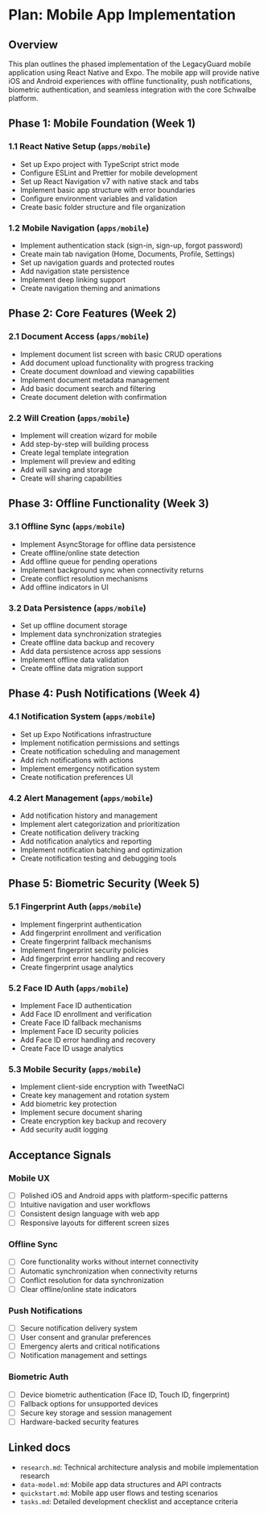 # Plan: Mobile App Implementation

## Overview

This plan outlines the phased implementation of the LegacyGuard mobile application using React Native and Expo. The mobile app will provide native iOS and Android experiences with offline functionality, push notifications, biometric authentication, and seamless integration with the core Schwalbe platform.

## Phase 1: Mobile Foundation (Week 1)

### **1.1 React Native Setup (`apps/mobile`)**

- Set up Expo project with TypeScript strict mode
- Configure ESLint and Prettier for mobile development
- Set up React Navigation v7 with native stack and tabs
- Implement basic app structure with error boundaries
- Configure environment variables and validation
- Create basic folder structure and file organization

### **1.2 Mobile Navigation (`apps/mobile`)**

- Implement authentication stack (sign-in, sign-up, forgot password)
- Create main tab navigation (Home, Documents, Profile, Settings)
- Set up navigation guards and protected routes
- Add navigation state persistence
- Implement deep linking support
- Create navigation theming and animations

## Phase 2: Core Features (Week 2)

### **2.1 Document Access (`apps/mobile`)**

- Implement document list screen with basic CRUD operations
- Add document upload functionality with progress tracking
- Create document download and viewing capabilities
- Implement document metadata management
- Add basic document search and filtering
- Create document deletion with confirmation

### **2.2 Will Creation (`apps/mobile`)**

- Implement will creation wizard for mobile
- Add step-by-step will building process
- Create legal template integration
- Implement will preview and editing
- Add will saving and storage
- Create will sharing capabilities

## Phase 3: Offline Functionality (Week 3)

### **3.1 Offline Sync (`apps/mobile`)**

- Implement AsyncStorage for offline data persistence
- Create offline/online state detection
- Add offline queue for pending operations
- Implement background sync when connectivity returns
- Create conflict resolution mechanisms
- Add offline indicators in UI

### **3.2 Data Persistence (`apps/mobile`)**

- Set up offline document storage
- Implement data synchronization strategies
- Create offline data backup and recovery
- Add data persistence across app sessions
- Implement offline data validation
- Create offline data migration support

## Phase 4: Push Notifications (Week 4)

### **4.1 Notification System (`apps/mobile`)**

- Set up Expo Notifications infrastructure
- Implement notification permissions and settings
- Create notification scheduling and management
- Add rich notifications with actions
- Implement emergency notification system
- Create notification preferences UI

### **4.2 Alert Management (`apps/mobile`)**

- Add notification history and management
- Implement alert categorization and prioritization
- Create notification delivery tracking
- Add notification analytics and reporting
- Implement notification batching and optimization
- Create notification testing and debugging tools

## Phase 5: Biometric Security (Week 5)

### **5.1 Fingerprint Auth (`apps/mobile`)**

- Implement fingerprint authentication
- Add fingerprint enrollment and verification
- Create fingerprint fallback mechanisms
- Implement fingerprint security policies
- Add fingerprint error handling and recovery
- Create fingerprint usage analytics

### **5.2 Face ID Auth (`apps/mobile`)**

- Implement Face ID authentication
- Add Face ID enrollment and verification
- Create Face ID fallback mechanisms
- Implement Face ID security policies
- Add Face ID error handling and recovery
- Create Face ID usage analytics

### **5.3 Mobile Security (`apps/mobile`)**

- Implement client-side encryption with TweetNaCl
- Create key management and rotation system
- Add biometric key protection
- Implement secure document sharing
- Create encryption key backup and recovery
- Add security audit logging

## Acceptance Signals

### Mobile UX

- [ ] Polished iOS and Android apps with platform-specific patterns
- [ ] Intuitive navigation and user workflows
- [ ] Consistent design language with web app
- [ ] Responsive layouts for different screen sizes

### Offline Sync

- [ ] Core functionality works without internet connectivity
- [ ] Automatic synchronization when connectivity returns
- [ ] Conflict resolution for data synchronization
- [ ] Clear offline/online state indicators

### Push Notifications

- [ ] Secure notification delivery system
- [ ] User consent and granular preferences
- [ ] Emergency alerts and critical notifications
- [ ] Notification management and settings

### Biometric Auth

- [ ] Device biometric authentication (Face ID, Touch ID, fingerprint)
- [ ] Fallback options for unsupported devices
- [ ] Secure key storage and session management
- [ ] Hardware-backed security features

## Linked docs

- `research.md`: Technical architecture analysis and mobile implementation research
- `data-model.md`: Mobile app data structures and API contracts
- `quickstart.md`: Mobile app user flows and testing scenarios
- `tasks.md`: Detailed development checklist and acceptance criteria
